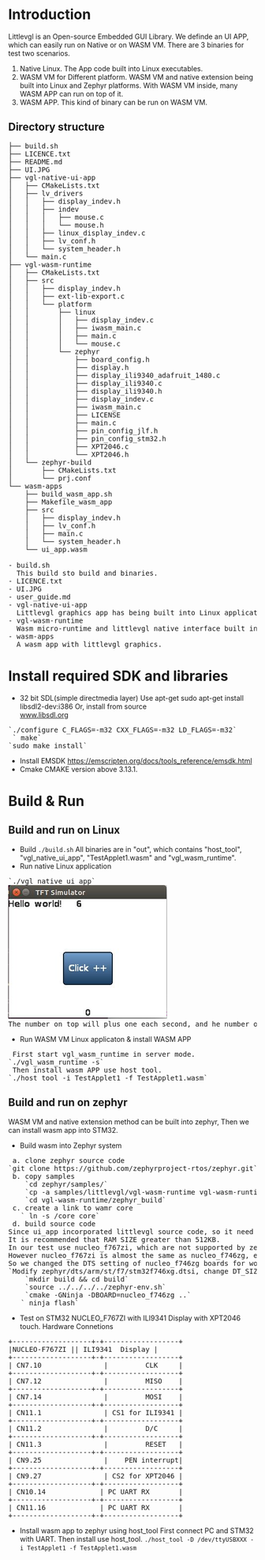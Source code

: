 Introduction
==============
Littlevgl is an Open-source Embedded GUI Library. We definde an UI APP, which can easily run on Native or on WASM VM. There are 3 binaries for test two scenarios.
1. Native Linux. The App code built into Linux executables.
2. WASM VM for Different platform. WASM VM and native extension being built into Linux and Zephyr platforms. With WASM VM inside, many WASM APP can run on top of it.
3. WASM APP. This kind of binary can be run on WASM VM.

Directory structure
--------------------------------
<pre>
├── build.sh
├── LICENCE.txt
├── README.md
├── UI.JPG
├── vgl-native-ui-app
│   ├── CMakeLists.txt
│   ├── lv_drivers
│   │   ├── display_indev.h
│   │   ├── indev
│   │   │   ├── mouse.c
│   │   │   └── mouse.h
│   │   ├── linux_display_indev.c
│   │   ├── lv_conf.h
│   │   └── system_header.h
│   └── main.c
├── vgl-wasm-runtime
│   ├── CMakeLists.txt
│   ├── src
│   │   ├── display_indev.h
│   │   ├── ext-lib-export.c
│   │   └── platform
│   │       ├── linux
│   │       │   ├── display_indev.c
│   │       │   ├── iwasm_main.c
│   │       │   ├── main.c
│   │       │   └── mouse.c
│   │       └── zephyr
│   │           ├── board_config.h
│   │           ├── display.h
│   │           ├── display_ili9340_adafruit_1480.c
│   │           ├── display_ili9340.c
│   │           ├── display_ili9340.h
│   │           ├── display_indev.c
│   │           ├── iwasm_main.c
│   │           ├── LICENSE
│   │           ├── main.c
│   │           ├── pin_config_jlf.h
│   │           ├── pin_config_stm32.h
│   │           ├── XPT2046.c
│   │           └── XPT2046.h
│   └── zephyr-build
│       ├── CMakeLists.txt
│       └── prj.conf
└── wasm-apps
    ├── build_wasm_app.sh
    ├── Makefile_wasm_app
    ├── src
    │   ├── display_indev.h
    │   ├── lv_conf.h
    │   ├── main.c
    │   └── system_header.h
    └── ui_app.wasm

- build.sh
  This build sto build and binaries.
- LICENCE.txt
- UI.JPG
- user_guide.md
- vgl-native-ui-app
  Littlevgl graphics app has being built into Linux application named "vgl_native_ui_app", which can directly run on Linux.
- vgl-wasm-runtime
  Wasm micro-runtime and littlevgl native interface built into Linux application named "littlevgl", where wasm apps can run on it.
- wasm-apps
  A wasm app with littlevgl graphics.
</pre>

Install required SDK and libraries
==============
- 32 bit SDL(simple directmedia layer) 
Use apt-get
    sudo apt-get install libsdl2-dev:i386
Or, install from source</br>
    www.libsdl.org
<pre>
`./configure C_FLAGS=-m32 CXX_FLAGS=-m32 LD_FLAGS=-m32`
 ` make`
`sudo make install`
</pre>
- Install EMSDK
    https://emscripten.org/docs/tools_reference/emsdk.html
- Cmake
     CMAKE version above 3.13.1.

Build & Run
==============

Build and run on Linux
--------------------------------
- Build
`./build.sh`
    All binaries are in "out", which contains "host_tool", "vgl_native_ui_app", "TestApplet1.wasm" and "vgl_wasm_runtime".
- Run native Linux application
<pre>
`./vgl_native_ui_app`
<img src="./UI.JPG">
The number on top will plus one each second, and he number on the bottom will plus one when clicked.
</pre>
- Run WASM VM Linux applicaton & install WASM APP
<pre>
 First start vgl_wasm_runtime in server mode.
`./vgl_wasm_runtime -s`
 Then install wasm APP use host tool.
`./host_tool -i TestApplet1 -f TestApplet1.wasm`
</pre>

Build and run on zephyr
--------------------------------
WASM VM and native extension method can be built into zephyr, Then we can install wasm app into STM32.
- Build wasm into Zephyr system
<pre>
 a. clone zephyr source code
`git clone https://github.com/zephyrproject-rtos/zephyr.git`
 b. copy samples
    `cd zephyr/samples/`
    `cp -a <iwasm_root_dir>samples/littlevgl/vgl-wasm-runtime vgl-wasm-runtime`
    `cd vgl-wasm-runtime/zephyr_build`
 c. create a link to wamr core
   ` ln -s <iwasm_root_dir>/core core`
 d. build source code
Since ui_app incorporated littlevgl source code, so it need more RAM on device to install it.
It is recommended that RAM SIZE greater than 512KB.
In our test use nucleo_f767zi, which are not supported by zephyr.
However nucleo_f767zi is almost the same as nucleo_f746zg, except FLASH and SRAM size.
So we changed the DTS setting of nucleo_f746zg boards for workaround.
`Modify zephyr/dts/arm/st/f7/stm32f746xg.dtsi, change DT_SIZE_K(320) to DT_SIZE_K(512)`
    `mkdir build && cd build`
    `source ../../../../zephyr-env.sh`
    `cmake -GNinja -DBOARD=nucleo_f746zg ..`
   ` ninja flash`
</pre>
- Test on STM32 NUCLEO_F767ZI with ILI9341 Display with XPT2046 touch.
Hardware Connetions
<pre>
+-------------------+-+------------------+
|NUCLEO-F767ZI || ILI9341  Display |
+-------------------+-+------------------+
| CN7.10               |         CLK     |
+-------------------+-+------------------+
| CN7.12               |         MISO    |
+-------------------+-+------------------+
| CN7.14               |         MOSI    |
+-------------------+-+------------------+
| CN11.1               | CS1 for ILI9341 |
+-------------------+-+------------------+
| CN11.2               |         D/C     |
+-------------------+-+------------------+
| CN11.3               |         RESET   |
+-------------------+-+------------------+
| CN9.25               |    PEN interrupt|
+-------------------+-+------------------+
| CN9.27               | CS2 for XPT2046 |
+-------------------+-+------------------+
| CN10.14             | PC UART RX       |
+-------------------+-+------------------+
| CN11.16             | PC UART RX       |
+-------------------+-+------------------+
</pre>
- Install wasm app to zephyr using host_tool
First connect PC and STM32 with UART. Then install use host_tool.
`./host_tool -D /dev/ttyUSBXXX -i TestApplet1 -f TestApplet1.wasm`

